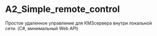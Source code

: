 # A2_Simple_remote_control
Простое удаленное управление для КМЗсервера внутри локальной сети. (C#, минимальный Web API)
